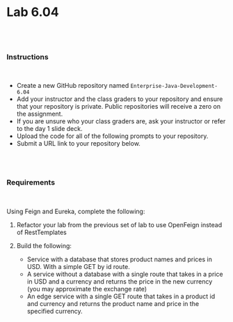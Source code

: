 # Lab 6.04

<br><br>

### Instructions

<br>

- Create a new GitHub repository named `Enterprise-Java-Development-6.04`
- Add your instructor and the class graders to your repository and ensure that your repository is private. Public repositories will receive a zero on the assignment.
- If you are unsure who your class graders are, ask your instructor or refer to the day 1 slide deck.
- Upload the code for all of the following prompts to your repository.
- Submit a URL link to your repository below.

<br><br>

### Requirements

<br>

Using Feign and Eureka, complete the following:

1. Refactor your lab from the previous set of lab to use OpenFeign instead of RestTemplates
2. Build the following:

   - Service with a database that stores product names and prices in USD. With a simple GET by id route.
   - A service without a database with a single route that takes in a price in USD and a currency and returns the price in the new currency (you may approximate the exchange rate)
   - An edge service with a single GET route that takes in a product id and currency and returns the product name and price in the specified currency.


